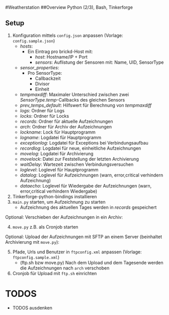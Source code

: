 #Weatherstation
##Overview
Python (2/3), Bash, Tinkerforge

## Setup

1. Konfiguration mittels `config.json` anpassen (Vorlage: `config.sample.json`)
	* *hosts*:
		* Ein Eintrag pro brickd-Host mit:
			* *host*: Hostname/IP + Port 
			* *sensors*: Auflistung der Sensoren mit: Name, UID, SensorType
	* *sensor_properties*:
		* Pro SensorType:
			* Callbackzeit
			* Divisor
			* Einheit
	* *tempmaxdiff*: Maximaler Unterschied zwischen zwei *SensorType.temp*-Callbacks des gleichen Sensors
	* *prev_temps_default*: Hilfswert für Berechnung von *tempmaxdiff*
	* *logs*: Ordner für Logs
	* *locks*: Ordner für Locks
	* *records*: Ordner für aktuelle Aufzeichnungen
	* *arch*: Ordner für Archiv der Aufzeichnungen
	* *lockname*: Lock für Hauptprogramm
	* *logname*: Logdatei für Hauptprogramm
	* *exceptionlog*: Logdatei für Exceptions bei Verbindungsaufbau
	* *recordlog*: Logdatei für neue, einheitliche Aufzeichnungen
	* *movelog*: Logdatei für Archivierung
	* *movelock*: Datei zur Feststellung der letzten Archivierung
	* *waitDelay*: Wartezeit zwischen Verbindungsversuchen
	* *loglevel*: Loglevel für Hauptprogramm
	* *datalog*: Loglevel für Aufzeichnungen (warn, error,critical verhindern Aufzeichnung)
	* *dataecho*: Loglevel für Wiedergabe der Aufzeichnungen (warn, error,critical verhindern Wiedergabe)
2. Tinkerforge-python-bindings installieren
3. `main.py` starten, um Aufzeichnung zu starten
	* Aufzeichnung des aktuellen Tages werden in *records* gespeichert

Optional: Verschieben der Aufzeichnungen in ein Archiv:

4. `move.py` z.B. als Cronjob starten

Optional: Upload der Aufzeichnungen mit SFTP an einem Server (beinhaltet Archivierung mit `move.py`):

5. Pfade, Urls und Benutzer in `ftpconfig.xml` anpassen (Vorlage: `ftpconfig.sample.xml`)
	* (ftp.sh bzw move.py) Nach dem Upload und dem Tagesende werden die Aufzeichnungen nach `arch` verschoben
6. Cronjob für Upload mit `ftp.sh` einrichten

# TODOS
* TODOS ausdenken
